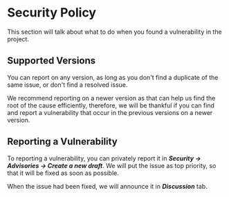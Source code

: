 # Security Policy

This section will talk about what to do when you found a vulnerability in the project.

## Supported Versions

You can report on any version, as long as you don't find a duplicate of the same issue, or don't find a resolved issue.

We recommend reporting on a newer version as that can help us find the root of the cause efficiently, therefore, we will be thankful if you can find and report a vulnerability that occur in the previous versions on a newer version.

## Reporting a Vulnerability

To reporting a vulnerability, you can privately report it in ***Security -> Advisories -> Create a new draft***.
We will put the issue as top priority, so that it will be fixed as soon as possible.

When the issue had been fixed, we will announce it in ***Discussion*** tab.